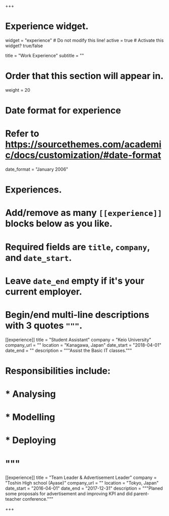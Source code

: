 +++
# Experience widget.
widget = "experience"  # Do not modify this line!
active = true  # Activate this widget? true/false

title = "Work Experience"
subtitle = ""

# Order that this section will appear in.
weight = 20

# Date format for experience
#   Refer to https://sourcethemes.com/academic/docs/customization/#date-format
date_format = "January 2006"

# Experiences.
#   Add/remove as many `[[experience]]` blocks below as you like.
#   Required fields are `title`, `company`, and `date_start`.
#   Leave `date_end` empty if it's your current employer.
#   Begin/end multi-line descriptions with 3 quotes `"""`.
[[experience]]
  title = "Student Assistant"
  company = "Keio University"
  company_url = ""
  location = "Kanagawa, Japan"
  date_start = "2018-04-01"
  date_end = ""
  description = """Assist the Basic IT classes."""
# Responsibilities include:
  
# * Analysing
#  * Modelling
#  * Deploying
#  """

[[experience]]
  title = "Team Leader & Advertisement Leader"
  company = "Toshin High school (Ayase)"
  company_url = ""
  location = "Tokyo, Japan"
  date_start = "2016-04-01"
  date_end = "2017-12-31"
  description = """Planed some proposals for advertisement and improving KPI and did parent-teacher conference."""

+++
